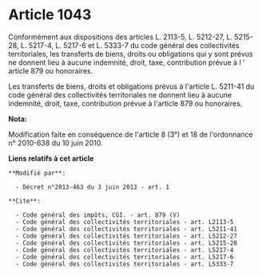 # Article 1043

Conformément aux dispositions des articles L. 2113-5, L. 5212-27, L. 5215-28, L. 5217-4, L. 5217-6 et L. 5333-7 du code
général des collectivités territoriales, les transferts de biens, droits ou obligations qui y sont prévus ne donnent lieu à
aucune indemnité, droit, taxe, contribution prévue à l ’ article 879 ou honoraires. 

Les transferts de biens, droits et obligations prévus à l'article L. 5211-41 du code général des collectivités territoriales
ne donnent lieu à aucune indemnité, droit, taxe, contribution prévue à l'article 879 ou honoraires.

**Nota:**

Modification faite en conséquence de l'article 8 (3°) et 18 de l'ordonnance n° 2010-638 du 10 juin 2010.

**Liens relatifs à cet article**

	**Modifié par**:

	  - Décret n°2013-463 du 3 juin 2013 - art. 1

	**Cite**:

	  - Code général des impôts, CGI. - art. 879 (V)
	  - Code général des collectivités territoriales - art. L2113-5
	  - Code général des collectivités territoriales - art. L5211-41
	  - Code général des collectivités territoriales - art. L5212-27
	  - Code général des collectivités territoriales - art. L5215-28
	  - Code général des collectivités territoriales - art. L5217-4
	  - Code général des collectivités territoriales - art. L5217-6
	  - Code général des collectivités territoriales - art. L5333-7
